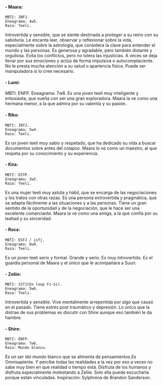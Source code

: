 #### - Maara: 
	MBTI: INFJ.
	Eneagrama: 4w5.
	Raza: Teeli.
Introvertida y sensible, que se siente destinada a proteger a su reino con su sabiduría. Le encanta leer, observar y reflexionar sobre la vida, especialmente sobre la astrología, que considera la clave para entender el mundo y las personas. Es generosa y agradable, pero también distante y orgullosa. Evita los conflictos, pero no tolera las injusticias. A veces se deja llevar por sus emociones y actúa de forma impulsiva o autocomplaciente. No le presta mucha atención a su salud o apariencia física. Puede ser manipuladora si lo cree necesario.

#### - Lumi: 
MBTI: ENFP. Eneagrama: 7w6. 
Es una joven teeli muy inteligente y entusiasta, que sueña con ser una gran exploradora. Maara la ve como una hermana menor, a la que admira por su valentía y su pasión.

#### - Riku: 
	MBTI: INTJ.
	Eneagrama: 5w4.
	Raza: Teeli.
Es un joven teeli muy sabio y respetado, que ha dedicado su vida a buscar documentos sobre antes del colapso. Maara lo ve como un maestro, al que respeta por su conocimiento y su experiencia.

#### - Kira: 
	MBTI: ESTP.
	Eneagrama: 3w2.
	Raza: Teeli.
Es una mujer teeli muy astuta y hábil, que se encarga de las negociaciones y los tratos con otras razas. Es una persona extrovertida y pragmática, que se adapta fácilmente a las situaciones y a las personas. Tiene un gran sentido de la oportunidad y de la negociación, que le hace ser una excelente comerciante.
Maara la ve como una amiga, a la que confía por su lealtad y su sinceridad.

#### - Roca: 
	MBTI: ESFJ / isfj.
	Eneagrama: 8w9.
	Raza: Teeli.
Es un joven teeli serio y formal. Grande y serio. Es muy introvertido. Es el guardia personal de Maara y el único que le acompañara a Suuri.

#### - Zeliie: 
	MBTI: ISTJ(En loop Fi-Si). 
	Eneagrama: 5w6.
	Raza: Teeli.
Introvertida y sensible. Vive mentalmente arrepentida por algo que causó en el pasado. Tiene estrés post traumático y depresión. Lo único que la distrae de sus problemas es discutir con Shire aunque eso también le da hambre.

#### - Shire: 
	MBTI: ENFP.
	Eneagrama: 7w6.
	Raza: Mundo blanco.
Es un ser del mundo blanco que se alimenta de pensamientos.Es Omnisapiente. Y percibe todas las realidades a la vez por eso a veces no sabe muy bien en que realidad o tiempo está. Disfruta de los humanos y disfruta especialmente molestando a Zeliie. Solo ella puede escucharla porque están vinculadas.
Inspiración: Sylphrena de Brandon Sanderson.